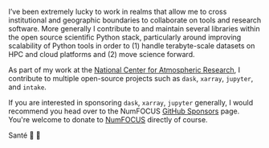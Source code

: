 I’ve been extremely lucky to work in realms that allow me to cross institutional and geographic boundaries to collaborate on tools and research software. More generally I contribute to and maintain several libraries within the open source scientific Python stack, particularly around improving scalability of Python tools in order to (1) handle terabyte-scale datasets on HPC and cloud platforms and (2) move science forward.

<!--- 🔭 I’m currently working on [dask](https://github.com/dask), [xarray](https://github.com/pydata/xarray), [intake-esm](https://github.com/intake/intake-esm), [pooch](https://github.com/fatiando/pooch)-->


As part of my work at the [National Center for Atmospheric Research](https://ncar.ucar.edu/), I contribute to multiple open-source projects such as `dask`, `xarray`, `jupyter`, and `intake`.

If you are interested in sponsoring `dask`, `xarray`, `jupyter` generally, I would recommend you head over to the NumFOCUS [GitHub Sponsors](https://github.com/sponsors/numfocus) page. You're welcome to donate to  [NumFOCUS](https://numfocus.org/donate) directly of course.


Santé 🥂 🍻
